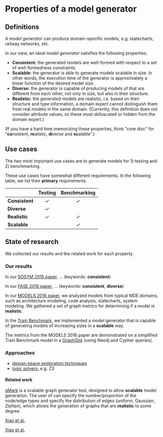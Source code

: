 # Properties of a model generator

## Definitions

A _model generator_ can produce domain-specific models, e.g. statecharts, railway networks, etc.

In our view, an _ideal model generator_ satisfies the following properties.

* **Consistent:** the generated models are well-formed with respect to a set of well-formedness constraints.
* **Scalable:** the generator is able to generate models scalable in size. In other words, the execution time of the generator is approximately a linear function of the desired model size.
* **Diverse:** the generator is capable of producing models of that are different from each other, not only in size, but also in their structure.
* **Realistic:** the generated models are realistic, i.e. based on their structure and type information, a domain expert cannot distinguish them from real models in the same domain. (Currently, this definition does not consider attribute values, so these must obfuscated or hidden from the domain expert.)

(If you have a hard time memorizing these properties, think "core disc" for "**co**nsistent, **re**alistic, **di**verse and **sc**alable".)

## Use cases

The two most important use cases are to generate models for 1) testing and 2) benchmarking.

These use cases have somewhat different requirements. In the following table, we list their **primary** requirements.

|                | Testing | Benchmarking |
| -------------- | :-----: | :----------: |
| **Consistent** | ✓       | ✓            |
| **Diverse**    | ✓       |              |
| **Realistic**  | ✓       | ✓            |
| **Scalable**   |         | ✓            |

## State of research

We collected our results and the related work for each property.

### Our results

In our [SOSYM 2015 paper](https://inf.mit.bme.hu/research/publications/formal-validation-domain-specific-languages-derived-features-and-well-formedne), ... (keywords: **consistent**)

In our [FASE 2016 paper](https://inf.mit.bme.hu/research/publications/iterative-and-incremental-model-generation-logic-solvers), ... (keywords: **consistent**, **diverse**)

In our [MODELS 2016 paper](https://inf.mit.bme.hu/research/publications/towards-characterization-realistic-models-evaluation-multidisciplinary-graph-m), we analyzed models from typical MDE domains, such as architecture modeling, code analysis, statecharts, system modeling. We gathered a set of graph metrics for determining if a model is **realistic**.

In the [Train Benchmark](https://github.com/FTSRG/trainbenchmark), we implemented a model generator that is capable of generating models of increasing sizes in a **scalable** way.

The metrics from the MODELS 2016 paper are demonstrated on a simplified Train Benchmark model in a [GraphGist](http://portal.graphgist.org/graph_gists/1b9df3bc-5b01-47d3-8c37-ddff30c5c08d) (using Neo4j and Cypher queries).

### Approaches

* [design-space exploration techniques](https://inf.mit.bme.hu/research/publications/model-driven-framework-guided-design-space-exploration-1)
* [logic solvers](), e.g. Z3

#### Related work

[gMark](https://arxiv.org/abs/1511.08386) is a scalable graph generator tool, designed to allow **scalable** model generation. The user of can specify the number/proportion of the node/edge types and specify the distribution of edges (uniform, Gaussian, Zipfian), which allows the generation of graphs that are **realistic** to some degree.

[Xiao et al.](http://ieeexplore.ieee.org/document/7541886/)

[Xiao et al.](https://www.computer.org/csdl/proceedings/compsac/2014/3575/00/3575a011.pdf)
